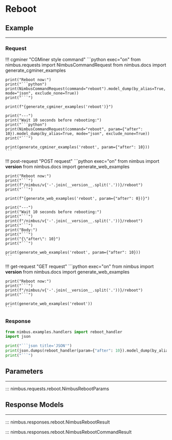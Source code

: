 # Reboot

## Example
---

### Request
!!! cgminer "CGMiner style command"
    ```python exec="on"
    from nimbus.requests import NimbusCommandRequest
    from nimbus.docs import generate_cgminer_examples


    print("Reboot now:")
    print("```python")
    print(NimbusCommandRequest(command="reboot").model_dump(by_alias=True, mode="json", exclude_none=True))
    print("```")

    print(f"{generate_cgminer_examples('reboot')}")

    print("---")
    print("Wait 10 seconds before rebooting:")
    print("```python")
    print(NimbusCommandRequest(command="reboot", param={"after": 10}).model_dump(by_alias=True, mode="json", exclude_none=True))
    print("```")

    print(generate_cgminer_examples('reboot', param={"after": 10}))
    ```

!!! post-request "POST request"
    ```python exec="on"
    from nimbus import __version__
    from nimbus.docs import generate_web_examples

    print("Reboot now:")
    print("```")
    print(f"/nimbus/v{'-'.join(__version__.split('.'))}/reboot")
    print("```")

    print(f"{generate_web_examples('reboot', param={"after": 0})}")

    print("---")
    print("Wait 10 seconds before rebooting:")
    print("```")
    print(f"/nimbus/v{'-'.join(__version__.split('.'))}/reboot")
    print("```")
    print("Body:")
    print("```")
    print("{\"after\": 10}")
    print("```")

    print(generate_web_examples('reboot', param={"after": 10}))
    ```

!!! get-request "GET request"
    ```python exec="on"
    from nimbus import __version__
    from nimbus.docs import generate_web_examples

    print("Reboot now:")
    print("```")
    print(f"/nimbus/v{'-'.join(__version__.split('.'))}/reboot")
    print("```")

    print(generate_web_examples('reboot'))
    ```

### Response
```python exec="on"
from nimbus.examples.handlers import reboot_handler
import json

print("```json title='JSON'")
print(json.dumps(reboot_handler(param={"after": 10}).model_dump(by_alias=True, mode="json"), indent=4))
print("```")
```


## Parameters
---

::: nimbus.requests.reboot.NimbusRebootParams

## Response Models
---

::: nimbus.responses.reboot.NimbusRebootResult

::: nimbus.responses.reboot.NimbusRebootCommandResult
